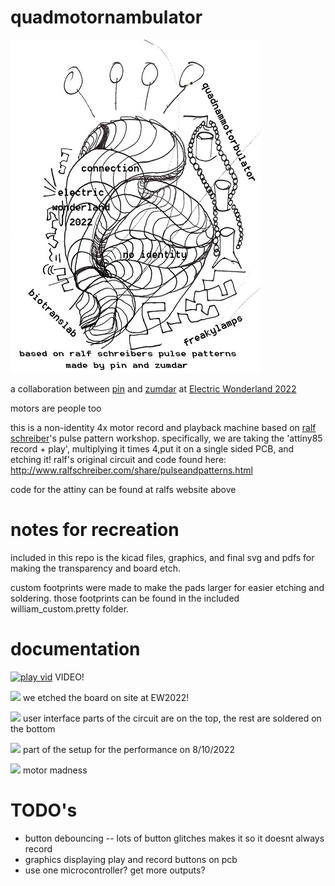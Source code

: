 # quadmotornambulator 

![](svgs%20and%20graphics/quadnam_small.jpg)

a collaboration between [pin](http://paulapin.net/) and [zumdar](https://freakylamps.com/) at [Electric Wonderland 2022](https://www.electric-wonderland.eu/)

motors are people too

this is a non-identity 4x motor record and playback machine based on [ralf schreiber](http://www.ralfschreiber.com/)'s pulse pattern workshop. specifically, we are taking the 'attiny85 record + play', multiplying it times 4,put it on a single sided PCB, and etching it!
ralf's original circuit and code found here: http://www.ralfschreiber.com/share/pulseandpatterns.html

code for the attiny can be found at ralfs website above 

# notes for recreation
included in this repo is the kicad files, graphics, and final svg and pdfs for making the transparency and board etch.

custom footprints were made to make the pads larger for easier etching and soldering. those footprints can be found in the included william_custom.pretty folder. 

# documentation

[![play vid](https://img.youtube.com/vi/qF2Il0cjl8Y/hqdefault.jpg)](https://youtu.be/qF2Il0cjl8Y)
VIDEO!
 
![](pics/pcb_sun.jpg)
we etched the board on site at EW2022! 

![](pics/populated_board.jpg)
user interface parts of the circuit are on the top, the rest are soldered on the bottom

![](pics/quad_setup_instructions.jpg)
part of the setup for the performance on 8/10/2022

![](pics/full_box.jpg)
motor madness

# TODO's

- button debouncing -- lots of button glitches makes it so it doesnt always record
- graphics displaying play and record buttons on pcb
- use one microcontroller? get more outputs? 
